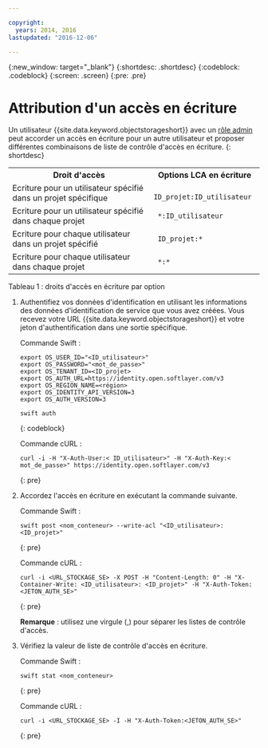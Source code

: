 ```yaml
---

copyright:
  years: 2014, 2016
lastupdated: "2016-12-06"

---
```

{:new_window: target="_blank"}
{:shortdesc: .shortdesc}
{:codeblock: .codeblock}
{:screen: .screen}
{:pre: .pre}


# Attribution d'un accès en écriture

Un utilisateur {{site.data.keyword.objectstorageshort}} avec un [rôle admin](/docs/services/ObjectStorage/os_access_types.html) peut accorder un accès en écriture pour un autre utilisateur et proposer différentes combinaisons de liste de contrôle d'accès en écriture.
{: shortdesc}

<table>
  <tr>
    <th> Droit d'accès </th>
    <th> Options LCA en écriture </th>
  </tr>
  <tr>
    <td> Ecriture pour un utilisateur spécifié dans un projet spécifique </td>
    <td> <code> ID_projet:ID_utilisateur </code> </td>
  </tr>
  <tr>
    <td> Ecriture pour un utilisateur spécifié dans chaque projet </td>
    <td> <code> &#42;:ID_utilisateur </code> </td>
  </tr>
  <tr>
    <td> Ecriture pour chaque utilisateur dans un projet spécifié </td>
    <td>  <code> ID_projet:&#42; </code> </td>
  </tr>
  <tr>
    <td> Ecriture pour chaque utilisateur dans chaque projet </td>
    <td>  <code> &#42;:&#42; </code> </td>
  </tr>
</table>

Tableau 1 : droits d'accès en écriture par option



1. Authentifiez vos données d'identification en utilisant les informations des données d'identification de service que vous avez créées.  Vous recevez votre URL {{site.data.keyword.objectstorageshort}} et votre jeton d'authentification dans une sortie spécifique.

    Commande Swift :

    ```
    export OS_USER_ID="<ID_utilisateur>"
    export OS_PASSWORD="<mot_de_passe>"
    export OS_TENANT_ID=<ID_projet>
    export OS_AUTH_URL=https://identity.open.softlayer.com/v3
    export OS_REGION_NAME=<région>
    export OS_IDENTITY_API_VERSION=3
    export OS_AUTH_VERSION=3

    swift auth
    ```
    {: codeblock}

    Commande cURL :

    ```
    curl -i -H "X-Auth-User:< ID_utilisateur>" -H "X-Auth-Key:< mot_de_passe>" https://identity.open.softlayer.com/v3
    ```
    {: pre}

2. Accordez l'accès en écriture en exécutant la commande suivante.

    Commande Swift :

    ```
    swift post <nom_conteneur> --write-acl "<ID_utilisateur>:<ID_projet>"
    ```
    {: pre}

    Commande cURL :

    ```
    curl -i <URL_STOCKAGE_SE> -X POST -H "Content-Length: 0" -H "X-Container-Write: <ID_utilisateur>: <ID_projet>" -H "X-Auth-Token:<JETON_AUTH_SE>"
    ```
    {: pre}

    **Remarque** : utilisez une virgule (,) pour séparer les listes de contrôle d'accès.

3. Vérifiez la valeur de liste de contrôle d'accès en écriture.

    Commande Swift :

    ```
    swift stat <nom_conteneur>
    ```
    {: pre}

    Commande cURL :

    ```
    curl -i <URL_STOCKAGE_SE> -I -H "X-Auth-Token:<JETON_AUTH_SE>"
    ```
    {: pre}
